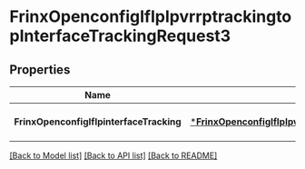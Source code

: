 # FrinxOpenconfigIfIpIpvrrptrackingtopInterfaceTrackingRequest3

## Properties
Name | Type | Description | Notes
------------ | ------------- | ------------- | -------------
**FrinxOpenconfigIfIpinterfaceTracking** | [***FrinxOpenconfigIfIpIpvrrptrackingtopInterfaceTracking**](frinx.openconfig.if.ip.ipvrrptrackingtop.InterfaceTracking.md) |  | [optional] [default to null]

[[Back to Model list]](../README.md#documentation-for-models) [[Back to API list]](../README.md#documentation-for-api-endpoints) [[Back to README]](../README.md)


